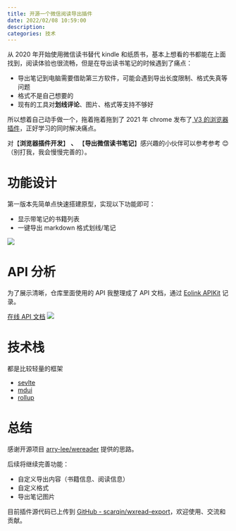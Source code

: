 ```yaml
---
title: 开源一个微信阅读导出插件
date: 2022/02/08 10:59:00
description:
categories: 技术
---
```


从 2020 年开始使用微信读书替代 kindle 和纸质书，基本上想看的书都能在上面找到，阅读体验也很流畅，但是在导出读书笔记的时候遇到了痛点：

- 导出笔记到电脑需要借助第三方软件，可能会遇到导出长度限制、格式失真等问题
- 格式不是自己想要的
- 现有的工具对**划线评论**、图片、格式等支持不够好

所以想着自己动手做一个，拖着拖着拖到了 2021 年 chrome 发布了[ V3 的浏览器插件](https://developer.chrome.com/docs/extensions/mv3/intro/)，正好学习的同时解决痛点。

对【**浏览器插件开发**】 **、** 【**导出微信读书笔记**】感兴趣的小伙伴可以参考参考 😊（别打我，我会慢慢完善的）。

# 功能设计

第一版本先简单点快速搭建原型，实现以下功能即可：

- 显示带笔记的书籍列表
- 一键导出 markdown 格式划线/笔记

![](http://images.scar.site/app.png)

# API 分析

为了展示清晰，仓库里面使用的 API 我整理成了 API 文档，通过 [Eolink APIKit](https://www.eolink.com) 记录。

[在线 API 文档](https://scarfree.w.eolink.com/share/project/api/?groupID=-1&shareCode=65wWvE&shareToken=$2y$10$ZVixV4UGvQ221pgkWRQKOO4Ew~2FYGsXSwPbg.NRZO8i7r6hChj5q7e&shareID=355331)
![](http://images.scar.site/eolink.png)

# 技术栈

都是比较轻量的框架

- [sevlte](https://www.sveltejs.cn/)
- [mdui](https://www.mdui.org/)
- [rollup](https://www.rollupjs.com/)

# 总结

感谢开源项目 [arry-lee/wereader](https://github.com/arry-lee/wereader) 提供的思路。

后续将继续完善功能：

- 自定义导出内容（书籍信息、阅读信息）
- 自定义格式
- 导出笔记图片

目前插件源代码已上传到 [GitHub - scarqin/wxread-export](https://github.com/scarqin/wxread-export)，欢迎使用、交流和贡献。
